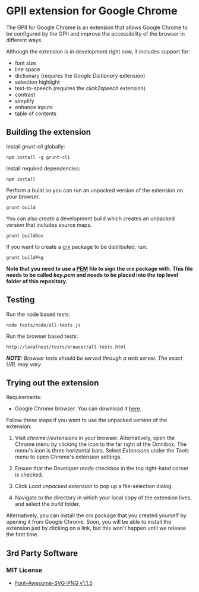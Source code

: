 # GPII extension for Google Chrome

The GPII for Google Chrome is an extension that allows Google Chrome to be configured by the GPII and improve the accessibility of the browser in different ways.

Although the extension is in development right now, it includes support for:
* font size
* line space
* dictionary (requires the *Google Dictionary* extension)
* selection highlight
* text-to-speech (requires the *click2speech* extension)
* contrast
* simplify
* enhance inputs
* table of contents

## Building the extension

Install *grunt-cli* globally:

    npm install -g grunt-cli

Install required dependencies:

    npm install

Perform a build so you can run an unpacked version of the extension on your browser.

    grunt build

You can also create a development build which creates an unpacked version that includes source maps.

    grunt buildDev


If you want to create a [crx](https://developer.chrome.com/extensions/crx) package to be distributed, run:

    grunt buildPkg

**Note that you need to use a [PEM](http://how2ssl.com/articles/working_with_pem_files/) file to sign the crx package with. This file needs to be called *key.pem* and needs to be placed into the top level folder of this repository.**

## Testing

Run the node based tests:

    node tests/node/all-tests.js

Run the browser based tests:

    http://localhost/tests/browser/all-tests.html



_**NOTE:** Browser tests should be served through a web server. The exact URL may vary._

## Trying out the extension

Requirements:
* Google Chrome browser. You can download it [here](https://www.google.com/chrome/browser/desktop/).

Follow these steps if you want to use the unpacked version of the extension:

1. Visit *chrome://extensions* in your browser. Alternatively, open the Chrome menu by clicking the icon to the far right of the Omnibox; The menu's icon is three horizontal bars. Select *Extensions* under the *Tools* menu to open Chrome's extension settings.

2. Ensure that the *Developer mode* checkbox in the top right-hand corner is checked.

3. Click *Load unpacked extension* to pop up a file-selection dialog.

4. Navigate to the directory in which your local copy of the extension lives, and select the *build* folder.

Alternatively, you can install the *crx* package that you created yourself by opening it from Google Chrome. Soon, you will be able to install the extension just by clicking on a link, but this won't happen until we release the first time.

## 3rd Party Software

### MIT License

* [Font-Awesome-SVG-PNG v1.1.5](https://github.com/encharm/Font-Awesome-SVG-PNG)
